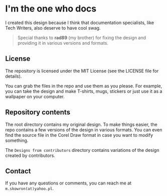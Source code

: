 # I'm the one who docs

I created this design because I think that documentation specialists, like Tech Writers, also deserve to have cool swag.

> Special thanks to **rad89** (my brother) for fixing the design and providing it in various versions and formats.

## License
The repository is licensed under the MIT License (see the LICENSE file for details).

You can grab the files in the repo and use them as you please. For example, you can take the design and make T-shirts, mugs, stickers or just use it as a wallpaper on your computer.

## Repository contents

The root directory contains my original design. To make things easier, the repo contains a few versions of the design in various formats. You can even find the source file in the Corel Draw format in case you want to modify something.

The `Designs from contributors` directory contains variations of the design created by contributors. 

## Contact

If you have any questions or comments, you can reach me at `m.skowron(at)yahoo.pl`.
